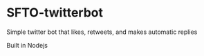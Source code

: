 # SFTO-twitterbot

Simple twitter bot that likes, retweets, and makes automatic replies

Built in Nodejs
